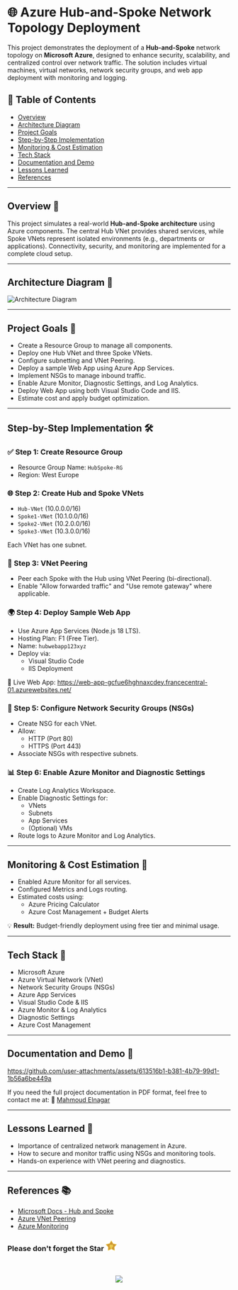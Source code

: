 # 🌐 Azure Hub-and-Spoke Network Topology Deployment

This project demonstrates the deployment of a **Hub-and-Spoke** network topology on **Microsoft Azure**, designed to enhance security, scalability, and centralized control over network traffic. The solution includes virtual machines, virtual networks, network security groups, and web app deployment with monitoring and logging.

## 📁 Table of Contents

- [Overview](#overview-)
- [Architecture Diagram](#architecture-diagram-)
- [Project Goals](#project-goals-)
- [Step-by-Step Implementation](#step-by-step-implementation-)
- [Monitoring & Cost Estimation](#monitoring--cost-estimation-)
- [Tech Stack](#tech-stack-)
- [Documentation and Demo](#documentation-and-demo-)
- [Lessons Learned](#lessons-learned-)
- [References](#references-)

---

## Overview 📌

This project simulates a real-world **Hub-and-Spoke architecture** using Azure components. The central Hub VNet provides shared services, while Spoke VNets represent isolated environments (e.g., departments or applications). Connectivity, security, and monitoring are implemented for a complete cloud setup.

---

## Architecture Diagram 🧩

![Architecture Diagram](https://github.com/user-attachments/assets/e5cb908c-410e-4613-b03d-360ce293245c)

---

## Project Goals 🎯

- Create a Resource Group to manage all components.  
- Deploy one Hub VNet and three Spoke VNets.  
- Configure subnetting and VNet Peering.  
- Deploy a sample Web App using Azure App Services.  
- Implement NSGs to manage inbound traffic.  
- Enable Azure Monitor, Diagnostic Settings, and Log Analytics.  
- Deploy Web App using both Visual Studio Code and IIS.  
- Estimate cost and apply budget optimization.

---

## Step-by-Step Implementation 🛠️

### ✅ Step 1: Create Resource Group
- Resource Group Name: `HubSpoke-RG`  
- Region: West Europe  

### 🌐 Step 2: Create Hub and Spoke VNets
- `Hub-VNet` (10.0.0.0/16)  
- `Spoke1-VNet` (10.1.0.0/16)  
- `Spoke2-VNet` (10.2.0.0/16)  
- `Spoke3-VNet` (10.3.0.0/16)  

Each VNet has one subnet.

### 🔗 Step 3: VNet Peering
- Peer each Spoke with the Hub using VNet Peering (bi-directional).  
- Enable "Allow forwarded traffic" and "Use remote gateway" where applicable.

### 🌍 Step 4: Deploy Sample Web App
- Use Azure App Services (Node.js 18 LTS).  
- Hosting Plan: F1 (Free Tier).  
- Name: `hubwebapp123xyz`  
- Deploy via:  
  - Visual Studio Code  
  - IIS Deployment
  
🔗 Live Web App:
https://web-app-gcfue6hghnaxcdey.francecentral-01.azurewebsites.net/

### 🔐 Step 5: Configure Network Security Groups (NSGs)
- Create NSG for each VNet.  
- Allow:  
  - HTTP (Port 80)  
  - HTTPS (Port 443)  
- Associate NSGs with respective subnets.

### 📊 Step 6: Enable Azure Monitor and Diagnostic Settings
- Create Log Analytics Workspace.  
- Enable Diagnostic Settings for:  
  - VNets  
  - Subnets  
  - App Services  
  - (Optional) VMs  
- Route logs to Azure Monitor and Log Analytics.

---

## Monitoring & Cost Estimation 💸

- Enabled Azure Monitor for all services.  
- Configured Metrics and Logs routing.  
- Estimated costs using:  
  - Azure Pricing Calculator  
  - Azure Cost Management + Budget Alerts  

💡 **Result:** Budget-friendly deployment using free tier and minimal usage.

---

## Tech Stack 🚀

- Microsoft Azure  
- Azure Virtual Network (VNet)  
- Network Security Groups (NSGs)  
- Azure App Services  
- Visual Studio Code & IIS  
- Azure Monitor & Log Analytics  
- Diagnostic Settings  
- Azure Cost Management  

---

## Documentation and Demo 📄

https://github.com/user-attachments/assets/613516b1-b381-4b79-99d1-1b56a6be449a

If you need the full project documentation in PDF format, feel free to contact me at:
📧 [Mahmoud Elnagar](mailto:elnagarm852@gmail.com)

---

## Lessons Learned 🧠

- Importance of centralized network management in Azure.  
- How to secure and monitor traffic using NSGs and monitoring tools.  
- Hands-on experience with VNet peering and diagnostics.

---

## References 📚

- [Microsoft Docs - Hub and Spoke](https://learn.microsoft.com/en-us/azure/architecture/reference-architectures/hybrid-networking/hub-spoke)  
- [Azure VNet Peering](https://learn.microsoft.com/en-us/azure/virtual-network/virtual-network-peering-overview)  
- [Azure Monitoring](https://learn.microsoft.com/en-us/azure/azure-monitor/overview)

### Please don't forget the Star <img src="https://github.com/Mo7amed3bdelghany/Mo7amed3bdelghany/blob/main/Img/github-stars-.png?raw=true" height="25"/>

<h1 align="center">
<img  src="https://user-images.githubusercontent.com/80456446/134283879-11c9a3ae-65e4-416e-b3e6-dd8137b991e8.png" height="170"/>
</h1>

